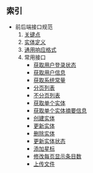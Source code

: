 ## 索引

- 前后端接口规范
    1. [关键点](https://github.com/ecomfe/ub-ria/wiki/%E5%89%8D%E5%90%8E%E7%AB%AF%E6%8E%A5%E5%8F%A3%E8%A7%84%E8%8C%83-%E5%85%B3%E9%94%AE%E7%82%B9)
    2. [实体定义](https://github.com/ecomfe/ub-ria/wiki/%E5%89%8D%E5%90%8E%E7%AB%AF%E6%8E%A5%E5%8F%A3%E8%A7%84%E8%8C%83-%E5%AE%9E%E4%BD%93%E5%AE%9A%E4%B9%89)
    3. [通用响应格式](https://github.com/ecomfe/ub-ria/wiki/%E5%89%8D%E5%90%8E%E7%AB%AF%E6%8E%A5%E5%8F%A3%E8%A7%84%E8%8C%83-%E9%80%9A%E7%94%A8%E5%93%8D%E5%BA%94%E6%A0%BC%E5%BC%8F)
    4. 常用接口
        - [获取用户登录状态](https://github.com/ecomfe/ub-ria/wiki/%E5%89%8D%E5%90%8E%E7%AB%AF%E6%8E%A5%E5%8F%A3%E8%A7%84%E8%8C%83-%E8%8E%B7%E5%8F%96%E7%94%A8%E6%88%B7%E7%99%BB%E5%BD%95%E7%8A%B6%E6%80%81)
        - [获取用户信息](https://github.com/ecomfe/ub-ria/wiki/%E5%89%8D%E5%90%8E%E7%AB%AF%E6%8E%A5%E5%8F%A3%E8%A7%84%E8%8C%83-%E8%8E%B7%E5%8F%96%E7%94%A8%E6%88%B7%E4%BF%A1%E6%81%AF)
        - [获取系统常量](https://github.com/ecomfe/ub-ria/wiki/%E5%89%8D%E5%90%8E%E7%AB%AF%E6%8E%A5%E5%8F%A3%E8%A7%84%E8%8C%83-%E8%8E%B7%E5%8F%96%E7%B3%BB%E7%BB%9F%E5%B8%B8%E9%87%8F)
        - [分页列表](https://github.com/ecomfe/ub-ria/wiki/%E5%89%8D%E5%90%8E%E7%AB%AF%E6%8E%A5%E5%8F%A3%E8%A7%84%E8%8C%83-%E5%88%86%E9%A1%B5%E5%88%97%E8%A1%A8)
        - [不分页列表](https://github.com/ecomfe/ub-ria/wiki/%E5%89%8D%E5%90%8E%E7%AB%AF%E6%8E%A5%E5%8F%A3%E8%A7%84%E8%8C%83-%E4%B8%8D%E5%88%86%E9%A1%B5%E5%88%97%E8%A1%A8)
        - [获取单个实体](https://github.com/ecomfe/ub-ria/wiki/%E5%89%8D%E5%90%8E%E7%AB%AF%E6%8E%A5%E5%8F%A3%E8%A7%84%E8%8C%83-%E8%8E%B7%E5%8F%96%E5%8D%95%E4%B8%AA%E5%AE%9E%E4%BD%93)
        - [获取单个实体摘要信息](https://github.com/ecomfe/ub-ria/wiki/%E5%89%8D%E5%90%8E%E7%AB%AF%E6%8E%A5%E5%8F%A3%E8%A7%84%E8%8C%83-%E8%8E%B7%E5%8F%96%E5%8D%95%E4%B8%AA%E5%AE%9E%E4%BD%93%E6%91%98%E8%A6%81%E4%BF%A1%E6%81%AF)
        - [创建实体](https://github.com/ecomfe/ub-ria/wiki/%E5%89%8D%E5%90%8E%E7%AB%AF%E6%8E%A5%E5%8F%A3%E8%A7%84%E8%8C%83-%E5%88%9B%E5%BB%BA%E5%AE%9E%E4%BD%93)
        - [更新实体](https://github.com/ecomfe/ub-ria/wiki/%E5%89%8D%E5%90%8E%E7%AB%AF%E6%8E%A5%E5%8F%A3%E8%A7%84%E8%8C%83-%E6%9B%B4%E6%96%B0%E5%AE%9E%E4%BD%93)
        - [删除实体](https://github.com/ecomfe/ub-ria/wiki/%E5%89%8D%E5%90%8E%E7%AB%AF%E6%8E%A5%E5%8F%A3%E8%A7%84%E8%8C%83-%E5%88%A0%E9%99%A4%E5%AE%9E%E4%BD%93)
        - [更新实体状态](https://github.com/ecomfe/ub-ria/wiki/%E5%89%8D%E5%90%8E%E7%AB%AF%E6%8E%A5%E5%8F%A3%E8%A7%84%E8%8C%83-%E6%9B%B4%E6%96%B0%E5%AE%9E%E4%BD%93%E7%8A%B6%E6%80%81)
        - [添加星标](https://github.com/ecomfe/ub-ria/wiki/%E5%89%8D%E5%90%8E%E7%AB%AF%E6%8E%A5%E5%8F%A3%E8%A7%84%E8%8C%83-%E6%B7%BB%E5%8A%A0%E6%98%9F%E6%A0%87)
        - [修改每页显示条目数](https://github.com/ecomfe/ub-ria/wiki/%E5%89%8D%E5%90%8E%E7%AB%AF%E6%8E%A5%E5%8F%A3%E8%A7%84%E8%8C%83-%E4%BF%AE%E6%94%B9%E6%AF%8F%E9%A1%B5%E6%98%BE%E7%A4%BA%E6%9D%A1%E7%9B%AE%E6%95%B0)
        - [上传文件](https://github.com/ecomfe/ub-ria/wiki/%E5%89%8D%E5%90%8E%E7%AB%AF%E6%8E%A5%E5%8F%A3%E8%A7%84%E8%8C%83-%E6%96%87%E4%BB%B6%E4%B8%8A%E4%BC%A0)